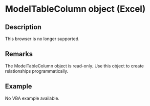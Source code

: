 # ModelTableColumn object (Excel)

## Description
This browser is no longer supported.

## Remarks
The ModelTableColumn object is read-only. Use this object to create relationships programmatically.

## Example
No VBA example available.
